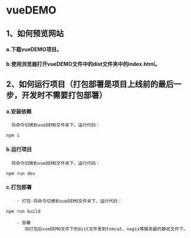 # vueDEMO
## 1、如何预览网站
#### a.下载vueDEMO项目。
#### b.使用浏览器打开vueDEMO文件中的dist文件夹中的index.html。
## 2、如何运行项目（打包部署是项目上线前的最后一步，开发时不需要打包部署）
#### a.安装依赖
      将命令切换到vueDEMO文件夹下，运行代码：   
`npm i`

#### b.运行项目
      将命令切换到vueDEMO文件夹下，运行代码：
`npm run dev`

#### c.打包部署
        · 打包-将命令切换到vueDEMO文件夹下，运行代码：
`npm run build`

        · 部署
           将打包后vueDEMO文件下的dist文件丢到tomcat、nagix等服务器的静态文件下。
           

        
